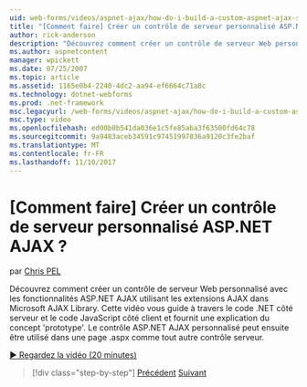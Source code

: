 ```yaml
---
uid: web-forms/videos/aspnet-ajax/how-do-i-build-a-custom-aspnet-ajax-server-control
title: "[Comment faire] Créer un contrôle de serveur personnalisé ASP.NET AJAX ? | Microsoft Docs"
author: rick-anderson
description: "Découvrez comment créer un contrôle de serveur Web personnalisé avec les fonctionnalités ASP.NET AJAX utilisant les extensions AJAX dans Microsoft AJAX Library. Cette vidéo vous guide..."
ms.author: aspnetcontent
manager: wpickett
ms.date: 07/25/2007
ms.topic: article
ms.assetid: 1165e0b4-2240-4dc2-aa94-ef6664c71a8c
ms.technology: dotnet-webforms
ms.prod: .net-framework
msc.legacyurl: /web-forms/videos/aspnet-ajax/how-do-i-build-a-custom-aspnet-ajax-server-control
msc.type: video
ms.openlocfilehash: ed00b0b541da036e1c5fe85aba3f63500fd64c78
ms.sourcegitcommit: 9a9483aceb34591c97451997036a9120c3fe2baf
ms.translationtype: MT
ms.contentlocale: fr-FR
ms.lasthandoff: 11/10/2017
---
```

<a name="how-do-i-build-a-custom-aspnet-ajax-server-control"></a>[Comment faire] Créer un contrôle de serveur personnalisé ASP.NET AJAX ?
====================
par [Chris PEL](https://twitter.com/chrispels)

Découvrez comment créer un contrôle de serveur Web personnalisé avec les fonctionnalités ASP.NET AJAX utilisant les extensions AJAX dans Microsoft AJAX Library. Cette vidéo vous guide à travers le code .NET côté serveur et le code JavaScript côté client et fournit une explication du concept 'prototype'. Le contrôle ASP.NET AJAX personnalisé peut ensuite être utilisé dans une page .aspx comme tout autre contrôle serveur.

[&#9654; Regardez la vidéo (20 minutes)](https://channel9.msdn.com/Blogs/ASP-NET-Site-Videos/how-do-i-build-a-custom-aspnet-ajax-server-control)

>[!div class="step-by-step"]
[Précédent](how-do-i-debug-aspnet-ajax-applications-using-visual-studio-2005.md)
[Suivant](how-do-i-use-javascript-to-refresh-an-aspnet-ajax-updatepanel.md)
